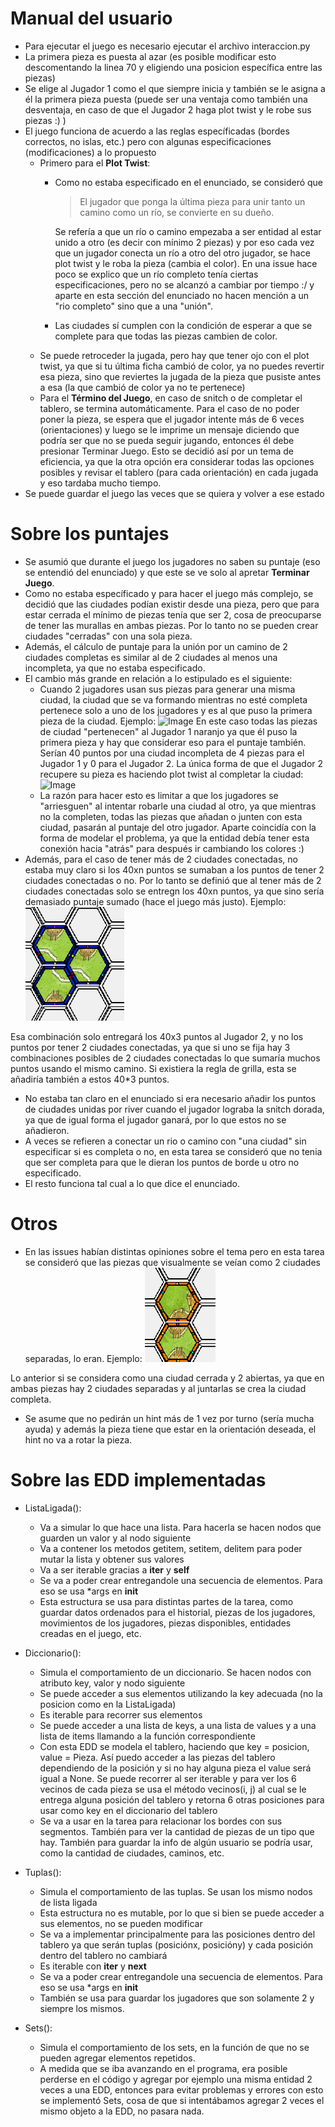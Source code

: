 # Manual del usuario

- Para ejecutar el juego es necesario ejecutar el archivo interaccion.py
- La primera pieza es puesta al azar (es posible modificar esto descomentando la linea 70 y eligiendo una posicion específica entre las piezas)
- Se elige al Jugador 1 como el que siempre inicia y también se le asigna a él la primera pieza puesta (puede ser una ventaja como también una desventaja, en caso de que el Jugador 2 haga plot twist y le robe sus piezas :) )
- El juego funciona de acuerdo a las reglas específicadas (bordes correctos, no islas, etc.) pero con algunas especificaciones (modificaciones) a lo propuesto
	- Primero para el **Plot Twist**:
		- Como no estaba especificado en el enunciado, se consideró que 
			> El jugador que ponga la última pieza para unir tanto un camino como un río, se convierte en su dueño.
		  
		  Se refería a que un río o camino empezaba a ser entidad al estar unido a otro (es decir con mínimo 2 piezas) y por eso cada vez que un jugador conecta un río a otro del otro jugador, se hace plot twist y le roba la pieza (cambia el color). En una issue hace poco se explico que un río completo tenía ciertas especificaciones, pero no se alcanzó a cambiar por tiempo :/ y aparte en esta sección del enunciado no hacen mención a un "rio completo" sino que a una "unión".
		- Las ciudades sí cumplen con la condición de esperar a que se complete para que todas las piezas cambien de color.
	- Se puede retroceder la jugada, pero hay que tener ojo con el plot twist, ya que si tu última ficha cambió de color, ya no puedes revertir esa pieza, sino que reviertes la jugada de la pieza que pusiste antes a esa (la que cambió de color ya no te pertenece)
	- Para el **Término del Juego**, en caso de snitch o de completar el tablero, se termina automáticamente. Para el caso de no poder poner la pieza, se espera que el jugador intente más de 6 veces (orientaciones) y luego se le imprime un mensaje diciendo que podría ser que no se pueda seguir jugando, entonces él debe presionar Terminar Juego. Esto se decidió así por un tema de eficiencia, ya que la otra opción era considerar todas las opciones posibles y revisar el tablero (para cada orientación) en cada jugada y eso tardaba mucho tiempo.
- Se puede guardar el juego las veces que se quiera y volver a ese estado

# Sobre los puntajes

- Se asumió que durante el juego los jugadores no saben su puntaje (eso se entendió del enunciado) y que este se ve solo al apretar **Terminar Juego**.
- Como no estaba específicado y para hacer el juego más complejo, se decidió que las ciudades podían existir desde una pieza, pero que para estar cerrada el mínimo de piezas tenía que ser 2, cosa de preocuparse de tener las murallas en ambas piezas. Por lo tanto no se pueden crear ciudades "cerradas" con una sola pieza.
- Además, el cálculo de puntaje para la unión por un camino de 2 ciudades completas es similar al de 2 ciudades al menos una incompleta, ya que no estaba especificado.
- El cambio más grande en relación a lo estipulado es el siguiente:
	- Cuando 2 jugadores usan sus piezas para generar una misma ciudad, la ciudad que se va formando mientras no esté completa pertenece solo a uno de los jugadores y es al que puso la primera pieza de la ciudad. Ejemplo:
![Image](images/camino_incompleta.png)
	En este caso todas las piezas de ciudad "pertenecen" al Jugador 1 naranjo ya que él puso la primera pieza y hay que considerar eso para el puntaje también. Serían 40 puntos por una ciudad incompleta de 4 piezas para el Jugador 1 y 0 para el Jugador 2. La única forma de que el Jugador 2 recupere su pieza es haciendo plot twist al completar la ciudad:
![Image](images/camino_completa.png)
	- La razón para hacer esto es limitar a que los jugadores se "arriesguen" al intentar robarle una ciudad al otro, ya que mientras no la completen, todas las piezas que añadan o junten con esta ciudad, pasarán al puntaje del otro jugador. Aparte coincidía con la forma de modelar el problema, ya que la entidad debía tener esta conexión hacia "atrás" para después ir cambiando los colores :)
- Además, para el caso de tener más de 2 ciudades conectadas, no estaba muy claro si los 40xn puntos se sumaban a los puntos de tener 2 ciudades conectadas o no. Por lo tanto se definió que al tener más de 2 ciudades conectadas solo se entregn los 40xn puntos, ya que sino sería demasiado puntaje sumado (hace el juego más justo). Ejemplo:
![Image](images/puntos_camino.png)

Esa combinación solo entregará los 40x3 puntos al Jugador 2, y no los puntos por tener 2 ciudades conectadas, ya que si uno se fija hay 3 combinaciones posibles de 2 ciudades conectadas lo que sumaría muchos puntos usando el mismo camino. Si existiera la regla de grilla, esta se añadiría también a estos 40*3 puntos.
- No estaba tan claro en el enunciado si era necesario añadir los puntos de ciudades unidas por river cuando el jugador lograba la snitch dorada, ya que de igual forma el jugador ganará, por lo que estos no se añadieron.
- A veces se refieren a conectar un rio o camino con "una ciudad" sin especificar si es completa o no, en esta tarea se consideró que no tenia que ser completa para que le dieran los puntos de borde u otro no especificado.
- El resto funciona tal cual a lo que dice el enunciado.

# Otros

- En las issues habían distintas opiniones sobre el tema pero en esta tarea se consideró que las piezas que visualmente se veían como 2 ciudades separadas, lo eran.
Ejemplo:
![Image](images/supuesto_ciudad.png)

Lo anterior si se considera como una ciudad cerrada y 2 abiertas, ya que en ambas piezas hay 2 ciudades separadas y al juntarlas se crea la ciudad completa.
- Se asume que no pedirán un hint más de 1 vez por turno (sería mucha ayuda) y además la pieza tiene que estar en la orientación deseada, el hint no va a rotar la pieza.


# Sobre las EDD implementadas

- ListaLigada():
	- Va a simular lo que hace una lista. Para hacerla se hacen nodos que guarden un valor y al nodo siguiente
	- Va a contener los metodos getitem, setitem, delitem para poder mutar la lista y obtener sus valores
	- Va a ser iterable gracias a __iter__ y __self__
	- Se va a poder crear entregandole una secuencia de elementos. Para eso se usa *args en __init__
	- Esta estructura se usa para distintas partes de la tarea, como guardar datos ordenados para el historial, piezas de los jugadores, movimientos de los jugadores, piezas disponibles, entidades creadas en el juego, etc.

- Diccionario():
	- Simula el comportamiento de un diccionario. Se hacen nodos con atributo key, valor y nodo siguiente
	- Se puede acceder a sus elementos utilizando la key adecuada (no la posicion como en la ListaLigada)
	- Es iterable para recorrer sus elementos
	- Se puede acceder a una lista de keys, a una lista de values y a una lista de items llamando a la función correspondiente
	- Con esta EDD se modela el tablero, haciendo que key = posicion, value = Pieza. Así puedo acceder a las piezas del tablero dependiendo de la posición y si no hay alguna pieza el value será igual a None. Se puede recorrer al ser iterable y para ver los 6 vecinos de cada pieza se usa el método vecinos(i, j) al cual se le entrega alguna posición del tablero y retorna 6 otras posiciones para usar como key en el diccionario del tablero
	- Se va a usar en la tarea para relacionar los bordes con sus segmentos. También para ver la cantidad de piezas de un tipo que hay. También para guardar la info de algún usuario se podría usar, como la cantidad de ciudades, caminos, etc.

- Tuplas():
	- Simula el comportamiento de las tuplas. Se usan los mismo nodos de lista ligada
	- Esta estructura no es mutable, por lo que si bien se puede acceder a sus elementos, no se pueden modificar
	- Se va a implementar principalmente para las posiciones dentro del tablero ya que serán tuplas (posiciónx, posicióny) y cada posición dentro del tablero no cambiará
	- Es iterable con __iter__ y __next__
	- Se va a poder crear entregandole una secuencia de elementos. Para eso se usa *args en __init__
	- También se usa para guardar los jugadores que son solamente 2 y siempre los mismos.

- Sets():
	- Simula el comportamiento de los sets, en la función de que no se pueden agregar elementos repetidos.
	- A medida que se iba avanzando en el programa, era posible perderse en el código y agregar por ejemplo una misma entidad 2 veces a una EDD, entonces para evitar problemas y errores con esto se implementó Sets, cosa de que si intentábamos agregar 2 veces el mismo objeto a la EDD, no pasara nada. 




